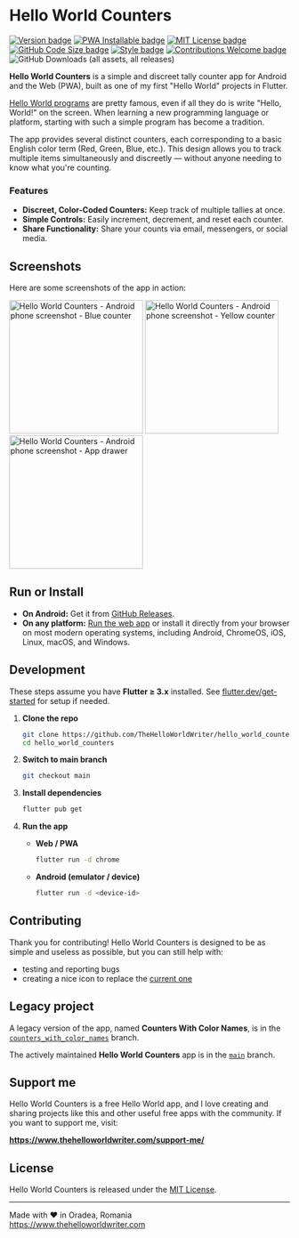 # Hello World Counters

[![Version badge](https://img.shields.io/github/v/tag/TheHelloWorldWriter/hello_world_counters?color=forestgreen&label=version)](https://github.com/TheHelloWorldWriter/hello_world_counters/releases)
[![PWA Installable badge](https://img.shields.io/badge/-installable-5A0FC8?logo=pwa)](https://helloworldcounters.thehelloworldwriter.com/)
[![MIT License badge](https://img.shields.io/github/license/TheHelloWorldWriter/hello_world_counters?color=9c0000)](LICENSE)
[![GitHub Code Size badge](https://img.shields.io/github/languages/code-size/TheHelloWorldWriter/hello_world_counters)](https://github.com/TheHelloWorldWriter/hello_world_counters)
[![Style badge](https://img.shields.io/badge/style-flutter__lints-4BC0F5.svg)](https://pub.dev/packages/flutter_lints)
[![Contributions Welcome badge](https://img.shields.io/badge/contributions-welcome-cornflowerblue)](#Contributing)
![GitHub Downloads (all assets, all releases)](https://img.shields.io/github/downloads/TheHelloWorldWriter/hello_world_counters/total)

**Hello World Counters** is a simple and discreet tally counter app for Android and the Web (PWA), built as one of my first "Hello World" projects in Flutter.

[Hello World programs](https://en.wikipedia.org/wiki/%22Hello,_World!%22_program) are pretty famous, even if all they do is write "Hello, World!" on the screen. When learning a new programming language or platform, starting with such a simple program has become a tradition.

The app provides several distinct counters, each corresponding to a basic English color term (Red, Green, Blue, etc.). This design allows you to track multiple items simultaneously and discreetly — without anyone needing to know what you're counting.

### Features

- **Discreet, Color-Coded Counters:** Keep track of multiple tallies at once.
- **Simple Controls:** Easily increment, decrement, and reset each counter.
- **Share Functionality:** Share your counts via email, messengers, or social media.

## Screenshots

Here are some screenshots of the app in action:

<img width="240" src="repo-assets/helloworldcounters-android-phone-screenshot-blue-counter.png" alt="Hello World Counters - Android phone screenshot - Blue counter"> <img width="240" src="repo-assets/helloworldcounters-android-phone-screenshot-yellow-counter.png" alt="Hello World Counters - Android phone screenshot - Yellow counter"> <img width="240" src="repo-assets/helloworldcounters-android-phone-screenshot-app-drawer.png" alt="Hello World Counters - Android phone screenshot - App drawer">

## Run or Install

* **On Android:** Get it from [GitHub Releases](https://github.com/TheHelloWorldWriter/hello_world_counters/releases).
* **On any platform:** [Run the web app](https://helloworldcounters.thehelloworldwriter.com/) or install it directly from your browser on most modern operating systems, including Android, ChromeOS, iOS, Linux, macOS, and Windows.

## Development

These steps assume you have **Flutter ≥ 3.x** installed. See [flutter.dev/get-started](https://flutter.dev/get-started) for setup if needed.

1. **Clone the repo**
   ```bash
   git clone https://github.com/TheHelloWorldWriter/hello_world_counters.git
   cd hello_world_counters
   ```

2. **Switch to main branch**
   ```bash
   git checkout main
   ```

3. **Install dependencies**
   ```bash
   flutter pub get
   ```

4. **Run the app**
   - **Web / PWA**
     ```bash
     flutter run -d chrome
     ```
   - **Android (emulator / device)**
     ```bash
     flutter run -d <device-id>
     ```

## Contributing

Thank you for contributing! Hello World Counters is designed to be as simple and useless as possible, but you can still help with:

* testing and reporting bugs
* creating a nice icon to replace the [current one](web/icons/Icon-512.png)

## Legacy project

A legacy version of the app, named **Counters With Color Names**, is in the [`counters_with_color_names`](https://github.com/TheHelloWorldWriter/hello_world_counters/tree/counters_with_color_names) branch.

The actively maintained **Hello World Counters** app is in the [`main`](https://github.com/TheHelloWorldWriter/hello_world_counters/tree/main) branch.

## Support me

Hello World Counters is a free Hello World app, and I love creating and sharing projects like this and other useful free apps with the community. If you want to support me, visit:

**https://www.thehelloworldwriter.com/support-me/**

## License

Hello World Counters is released under the [MIT License](/LICENSE).

---

Made with ❤️ in Oradea, Romania  
https://www.thehelloworldwriter.com
